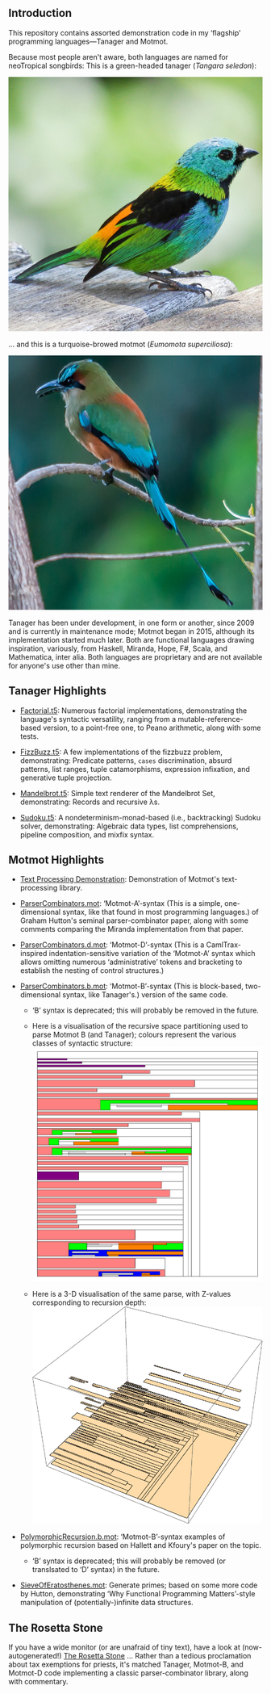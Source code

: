 ## Introduction

This repository contains assorted demonstration code in my
‘flagship’ programming languages—Tanager and Motmot.

Because most people aren't aware, both languages are named
for neoTropical songbirds: This is a green-headed tanager
(_Tangara seledon_):

![A pretty tanager.](./images/tanager.jpg)

… and this is a turquoise-browed motmot (_Eumomota
superciliosa_):

![A pretty motmot.](./images/motmot.jpg)

Tanager has been under development, in one form or another,
since 2009 and is currently in maintenance mode; Motmot
began in 2015, although its implementation started much
later. Both are functional languages drawing inspiration,
variously, from Haskell, Miranda, Hope, F#, Scala, and
Mathematica, inter alia. Both languages are proprietary and
are not available for anyone's use other than mine.

## Tanager Highlights

* [Factorial.t5](Factorial.t5): Numerous factorial
  implementations, demonstrating the language's syntactic
  versatility, ranging from a mutable-reference-based
  version, to a point-free one, to Peano arithmetic, along
  with some tests.

* [FizzBuzz.t5](FizzBuzz.t5): A few implementations of the
  fizzbuzz problem, demonstrating: Predicate patterns,
  `cases` discrimination, absurd patterns, list ranges,
  tuple catamorphisms, expression infixation, and generative
  tuple projection.

* [Mandelbrot.t5](Mandelbrot.t5): Simple text renderer of
  the Mandelbrot Set, demonstrating: Records and recursive
  λs.


* [Sudoku.t5](Sudoku.t5): A nondeterminism-monad-based
  (i.e., backtracking) Sudoku solver, demonstrating:
  Algebraic data types, list comprehensions, pipeline
  composition, and mixfix syntax.

## Motmot Highlights

* [Text Processing
  Demonstration](text-processing/README.md): Demonstration
  of Motmot's text-processing library.

* [ParserCombinators.mot](ParserCombinators.mot):
  ‘Motmot-A’-syntax (This is a simple, one-dimensional
  syntax, like that found in most programming languages.) of
  Graham Hutton's seminal parser-combinator paper, along
  with some comments comparing the Miranda implementation
  from that paper.

* [ParserCombinators.d.mot](ParserCombinators.d.mot):
  ‘Motmot-D’-syntax (This is a CamlTrax-inspired
  indentation-sensitive variation of the ‘Motmot-A’ syntax
  which allows omitting numerous ‘administrative’ tokens and
  bracketing to establish the nesting of control
  structures.)

* [ParserCombinators.b.mot](ParserCombinators.b.mot):
  ‘Motmot-B’-syntax (This is block-based, two-dimensional
  syntax, like Tanager's.) version of the same code.

  * ‘B’ syntax is deprecated; this will probably be removed
    in the future.

  * Here is a visualisation of the recursive space
    partitioning used to parse Motmot B (and Tanager);
    colours represent the various classes of syntactic
    structure:
    ![Motmot-B syntax.](MotmotBParserVisualisation.png)

  * Here is a 3-D visualisation of the same parse, with
    Z-values corresponding to recursion depth:
    ![Motmot-B syntax.](MotmotBParserVisualisation3D.png)

* [PolymorphicRecursion.b.mot](PolymorphicRecursion.b.mot):
  ‘Motmot-B’-syntax examples of polymorphic recursion based
  on Hallett and Kfoury's paper on the topic.

  * ‘B’ syntax is deprecated; this will probably be removed
    (or translsated to ‘D’ syntax) in the future.

* [SieveOfEratosthenes.mot](SieveOfEratosthenes.mot):
  Generate primes; based on some more code by Hutton,
  demonstrating ‘Why Functional Programming Matters’-style
  manipulation of (potentially-)infinite data structures.

## The Rosetta Stone

If you have a wide monitor (or are unafraid of tiny text),
have a look at (now-autogenerated!)
[The Rosetta Stone](RosettaStone.txt) … Rather than a
tedious proclamation about tax exemptions for priests, it's
matched Tanager, Motmot-B, and Motmot-D code implementing a
classic parser-combinator library, along with commentary.
